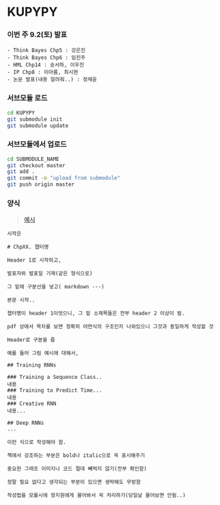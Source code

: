 # KUPYPY

### 이번 주 9.2(토) 발표
```
- Think Bayes Chp5 : 강은진
- Think Bayes Chp6 : 임진주
- HML Chp14 : 송서하, 이우진
- IP Chp8 : 이아름, 최시현
- 논문 발표(내용 알려줘..) : 정재윤
```

### 서브모듈 로드
```bash
cd KUPYPY
git submodule init
git submodule update
```

### 서브모듈에서 업로드
```bash
cd SUBMODULE_NAME
git checkout master
git add .
git commit -m "upload from submodule"
git push origin master
```

### 양식
> [예시](http://nbviewer.jupyter.org/github/kupypy/past/blob/master/HML/Chp11/%28HML%29Chp11_Training%20Deep%20Neural%20Nets.ipynb)

```
시작은

# ChpXX. 챕터명

Header 1로 시작하고,

발표자와 발표일 기재(같은 형식으로)

그 밑에 구분선을 넣고( markdown ---)

본문 시작..

챕터명이 header 1이엇으니, 그 밑 소제목들은 전부 header 2 이상이 됨.

pdf 상에서 목차를 보면 정확히 어떤식의 구조인지 나와있으니 그것과 동일하게 작성할 것

Header로 구분을 줌

예를 들어 그림 예시에 대해서,

## Training RNNs

### Training a Sequence Class..
내용
### Training to Predict Time...
내용
### Creative RNN
내용...

## Deep RNNs
...

이런 식으로 작성해야 함.

책에서 강조하는 부분은 bold나 italic으로 꼭 표시해주기

중요한 그래프 이미지나 코드 절대 빼먹지 않기(전부 확인함)

정말 필요 없다고 생각되는 부분이 있으면 생략해도 무방함

작성법을 모를시에 정지원에게 물어봐서 꼭 처리하기(당일날 물어보면 안됨..)
```
